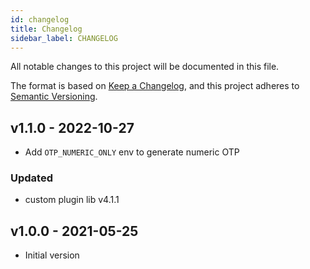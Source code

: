```yaml
---
id: changelog
title: Changelog
sidebar_label: CHANGELOG
---
```




All notable changes to this project will be documented in this file.

The format is based on [Keep a Changelog](https://keepachangelog.com/en/1.0.0/),
and this project adheres to [Semantic Versioning](https://semver.org/spec/v2.0.0.html).

## v1.1.0 - 2022-10-27
- Add `OTP_NUMERIC_ONLY` env to generate numeric OTP
### Updated

- custom plugin lib v4.1.1

## v1.0.0 - 2021-05-25

- Initial version
